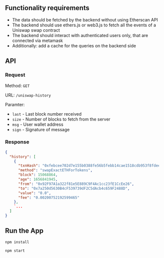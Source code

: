 ## Functionality requirements

- The data should be fetched by the backend without using Etherscan API
- The backend should use ethers.js or web3.js to fetch all the events of a Uniswap swap contract
- The backend should interact with authenticated users only, that are connected via metamask
- Additionally: add a cache for the queries on the backend side

## API

### Request

Method: `GET`

URL: `/uniswap-history`

Paramter:

  - `last` - Last block number received
  - `size` - Number of blocks to fetch from the server
  - `msg` - User wallet address
  - `sign` - Signature of message

### Response

```json
{
  "history": [
    {
      "txnHash": "0xfebcee702d7e155b0388fe56b5febb14cae1518cdb953f8fdee2f906c2af3409",
      "method": "swapExactETHForTokens",
      "block": 15068864,
      "age": 1656841945,
      "from": "0x92F97A1a322f81e5E889C9F4Ac1cc23fE1CcEe26",
      "to": "0x7a250d5630B4cF539739dF2C5dAcb4c659F2488D",
      "value": "0.0",
      "fee": "0.00200752192599465"
    },
    `...
  ]
}
```

## Run the App

```
npm install

npm start
```
